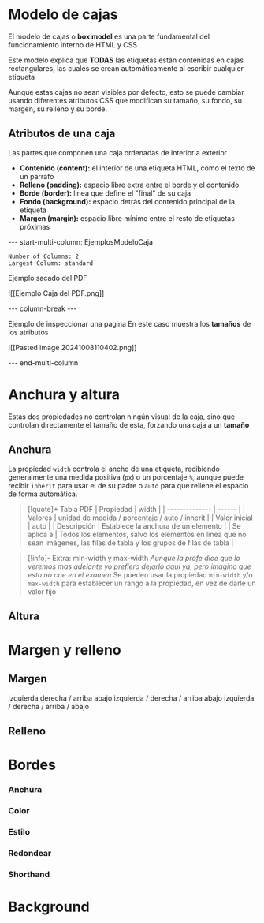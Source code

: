 # Modelo de cajas
El modelo de cajas o **box model** es una parte fundamental del funcionamiento interno de HTML y CSS

Este modelo explica que **TODAS** las etiquetas están contenidas en cajas rectangulares, las cuales se crean automáticamente al escribir cualquier etiqueta

Aunque estas cajas no sean visibles por defecto, esto se puede cambiar usando diferentes atributos CSS que modifican su tamaño, su fondo, su margen, su relleno y su borde.

## Atributos de una caja

Las partes que componen una caja ordenadas de interior a exterior
- **Contenido (content):** el interior de una etiqueta HTML, como el texto de un parrafo
- **Relleno (padding):** espacio libre extra entre el borde y el contenido
- **Borde (border):** linea que define el "final" de su caja
- **Fondo (background):** espacio detrás del contenido principal de la etiqueta
- **Margen (margin):** espacio libre mínimo entre el resto de etiquetas próximas


--- start-multi-column: EjemplosModeloCaja
```column-settings
Number of Columns: 2
Largest Column: standard
```

Ejemplo sacado del PDF

![[Ejemplo Caja del PDF.png]]

--- column-break ---

Ejemplo de inspeccionar una pagina
En este caso muestra los **tamaños** de los atributos

![[Pasted image 20241008110402.png]]

--- end-multi-column


# Anchura y altura
Estas dos propiedades no controlan ningún visual de la caja, sino que controlan directamente el tamaño de esta, forzando una caja a un **tamaño**
## Anchura
La propiedad `width` controla el ancho de una etiqueta, recibiendo generalmente una medida positiva (`px`) o un porcentaje `%`, aunque puede recibir `inherit` para usar el de su padre o `auto` para que rellene el espacio de forma automática.


>[!quote]+  Tabla PDF
| Propiedad     | width |
| -------------- | ------ |
| Valores       | unidad de medida / porcentaje / auto / inherit |
| Valor inicial | auto |
| Descripción   | Establece la anchura de un elemento |
| Se aplica a   | Todos los elementos, salvo los elementos en línea que no sean imágenes, las filas de tabla y los grupos de filas de tabla |


>[!info]- Extra: min-width y max-width
>*Aunque la profe dice que lo veremos mas adelante yo prefiero dejarlo aquí ya, pero imagino que esto no cae en el examen*
>Se pueden usar la propiedad ``min-width`` y/o ``max-width`` para establecer un rango a la propiedad, en vez de darle un valor fijo
 
## Altura


# Margen y relleno
## Margen
izquierda derecha / arriba abajo
izquierda / derecha / arriba abajo
izquierda / derecha / arriba / abajo
## Relleno





# Bordes

### Anchura
### Color
### Estilo
### Redondear

### Shorthand

# Background


